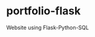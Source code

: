 # portfolio-flask
Website using Flask-Python-SQL


<!-- {{y1 = re.search("[A-Z].+", username)}}
{{y2 = re.search("[a-z].+", username)}}
{{y3 = re.search("[0-9]$", username)}}

<p> Uppercase? {{y1}}</p>
<p> Lowercase? {{y2}}</p>
<p> Ends with number? {{y3}}</p> -->